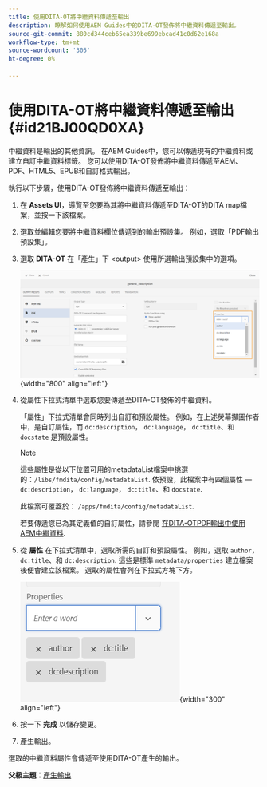 ```yaml
---
title: 使用DITA-OT將中繼資料傳遞至輸出
description: 瞭解如何使用AEM Guides中的DITA-OT發佈將中繼資料傳遞至輸出。
source-git-commit: 880cd344ceb65ea339be699ebcad41c0d62e168a
workflow-type: tm+mt
source-wordcount: '305'
ht-degree: 0%

---
```


# 使用DITA-OT將中繼資料傳遞至輸出 {#id21BJ00QD0XA}

中繼資料是輸出的其他資訊。 在AEM Guides中，您可以傳遞現有的中繼資料或建立自訂中繼資料標籤。 您可以使用DITA-OT發佈將中繼資料傳遞至AEM、PDF、HTML5、EPUB和自訂格式輸出。

執行以下步驟，使用DITA-OT發佈將中繼資料傳遞至輸出：

1. 在 **Assets UI**，導覽至您要為其將中繼資料傳遞至DITA-OT的DITA map檔案，並按一下該檔案。
1. 選取並編輯您要將中繼資料欄位傳遞到的輸出預設集。 例如，選取「PDF輸出預設集」。
1. 選取 **DITA-OT** 在「產生」下 &lt;output> 使用所選輸出預設集中的選項。

   ![](images/custom-meta-data-output-preset.png){width="800" align="left"}

1. 從屬性下拉式清單中選取您要傳遞至DITA-OT發佈的中繼資料。

   「屬性」下拉式清單會同時列出自訂和預設屬性。 例如，在上述熒幕擷圖作者中，是自訂屬性，而 `dc:description`， `dc:language`， `dc:title`、和 `docstate` 是預設屬性。

   >[!NOTE]
   >
   > 這些屬性是從以下位置可用的metadataList檔案中挑選的：`/libs/fmdita/config/metadataList`. 依預設，此檔案中有四個屬性 —  `dc:description`， `dc:language`， `dc:title`、和 `docstate`.

   此檔案可覆蓋於： `/apps/fmdita/config/metadataList`.

   若要傳遞您已為其定義值的自訂屬性，請參閱 [在DITA-OTPDF輸出中使用AEM中繼資料](https://experienceleaguecommunities.adobe.com/t5/xml-documentation-discussions/use-aem-metadata-in-dita-ot-pdf-output/td-p/411880).

1. 從 **屬性** 在下拉式清單中，選取所需的自訂和預設屬性。 例如，選取 `author`， `dc:title`、和 `dc:description`. 這些是標準 `metadata/properties` 建立檔案後便會建立該檔案。 選取的屬性會列在下拉式方塊下方。

   ![](images/selected-metadata-properties.png){width="300" align="left"}

1. 按一下 **完成** 以儲存變更。
1. 產生輸出。

選取的中繼資料屬性會傳遞至使用DITA-OT產生的輸出。

**父級主題：**[&#x200B;產生輸出](generate-output.md)
